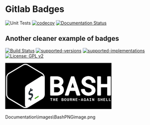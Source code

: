 
# Gitlab Badges  



![Unit Tests](https://github.com/AramKoorn/TenBagger/actions/workflows/test.yml/badge.svg)
[![codecov](https://codecov.io/gh/AramKoorn/TenBagger/branch/main/graph/badge.svg?token=O5F0TEQ0DY)](https://codecov.io/gh/AramKoorn/TenBagger)
[![Documentation Status](https://readthedocs.org/projects/tenbagger/badge/?version=latest)](https://tenbagger.readthedocs.io/en/latest/?badge=latest)



## Another cleaner example of badges  

[![Build Status](https://travis-ci.org/mike01/pypacker.svg?branch=master)](https://travis-ci.org/mike01/pypacker)
[![supported-versions](https://img.shields.io/pypi/pyversions/pypacker.svg)](https://pypi.python.org/pypi/pypacker)
[![supported-implementations](https://img.shields.io/pypi/implementation/pypacker.svg)](https://pypi.python.org/pypi/pypacker)
[![License: GPL v2](https://img.shields.io/badge/License-GPL%20v2-blue.svg)](LICENSE)

<!--- [![version](http://img.shields.io/pypi/v/pypacker.svg)](https://pypi.python.org/pypi/pypacker) -->
<!--- This is an HTML comment in Markdown -->
<!--- This is an HTML comment in Markdown -->
<!--- This is an HTML comment in Markdown -->
<!--- This is an HTML comment in Markdown -->
<!--- This is an HTML comment in Markdown -->
<!--- This is an HTML comment in Markdown -->
<!--- This is an HTML comment in Markdown -->

 
![Image](images/BashPNGimage.png)

Documentation\images\BashPNGimage.png